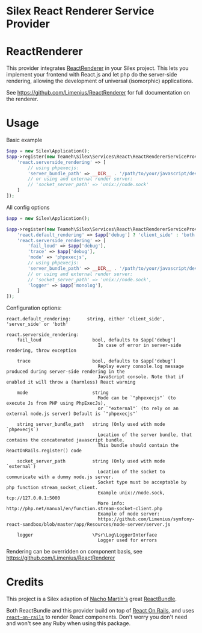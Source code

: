 # Silex React Renderer Service Provider 

# ReactRenderer

This provider integrates [ReactRenderer](https://github.com/Limenius/ReactRenderer) in your Silex project. This lets you implement your frontend with React.js and let php do the server-side rendering, allowing the development of universal (isomorphic) applications.

See https://github.com/Limenius/ReactRenderer for full documentation on the renderer. 

# Usage 

Basic example

```php
$app = new Silex\Application();
$app->register(new Teameh\Silex\Services\React\ReactRendererServiceProvider(), [
    'react.serverside_rendering' => [
        // using phpexecjs: 
        'server_bundle_path' => __DIR__ . '/path/to/your/javascript/development/bundle.js'
        // or using and external render server:
        // 'socket_server_path' => 'unix://node.sock'
    ]
]);
```

All config options

```php
$app = new Silex\Application();

$app->register(new Teameh\Silex\Services\React\ReactRendererServiceProvider(), [
    'react.default_rendering' => $app['debug'] ? 'client_side' : 'both',
    'react.serverside_rendering' => [
        'fail_loud' => $app['debug'],
        'trace' => $app['debug'],
        'mode' => 'phpexecjs',
        // using phpexecjs:
        'server_bundle_path' => __DIR__ . '/path/to/your/javascript/development/bundle.js',
        // or using and external render server:
        // 'socket_server_path' => 'unix://node.sock',
        'logger' => $app['monolog'],
    ]
]);
```

Configuration options: 

```
react.default_rendering:      string, either 'client_side', 'server_side' or 'both'

react.serverside_rendering:
    fail_loud                   bool, defaults to $app['debug']
                                  In case of error in server-side rendering, throw exception

    trace                       bool, defaults to $app['debug']
                                  Replay every console.log message produced during server-side rendering in the
                                  JavaScript console. Note that if enabled it will throw a (harmless) React warning

    mode                        string
                                  Mode can be `"phpexecjs"` (to execute Js from PHP using PhpExecJs),
                                  or `"external"` (to rely on an external node.js server) Default is `"phpexecjs"`

    string server_bundle_path   string (Only used with mode `phpexecjs`)
                                  Location of the server bundle, that contains the concatenated javascript bundle.
                                  This bundle should contain the ReactOnRails.register() code

    socket_server_path          string (Only used with mode `external`)
                                  Location of the socket to communicate with a dummy node.js server.
                                  Socket type must be acceptable by php function stream_socket_client.
                                  Example unix://node.sock, tcp://127.0.0.1:5000
                                  More info: http://php.net/manual/en/function.stream-socket-client.php
                                  Example of node server:
                                  https://github.com/Limenius/symfony-react-sandbox/blob/master/app/Resources/node-server/server.js

    logger                      \Psr\Log\LoggerInterface
                                  Logger used for errors
```

Rendering can be overridden on component basis, see https://github.com/Limenius/ReactRenderer

# Credits

This project is a Silex adaption of [Nacho Martín's](https://github.com/nacmartin) great [ReactBundle](https://github.com/Limenius/ReactBundle).

Both ReactBundle and this provider build on top of [React On Rails](https://github.com/shakacode/react_on_rails), and uses [`react-on-rails`](https://www.npmjs.com/package/react-on-rails) to render React components. Don't worry you don't need and won't see any Ruby when using this package. 
